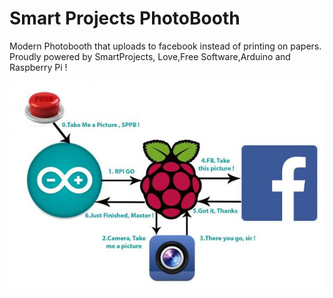 Smart Projects PhotoBooth
====

Modern Photobooth that uploads to facebook instead of printing on papers. Proudly powered by SmartProjects, Love,Free Software,Arduino and Raspberry Pi !

![Schema](schema.jpg)
